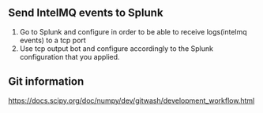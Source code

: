 ## Send IntelMQ events to Splunk

1. Go to Splunk and configure in order to be able to receive logs(intelmq events) to a tcp port
2. Use tcp output bot and configure accordingly to the Splunk configuration that you applied.

## Git information

https://docs.scipy.org/doc/numpy/dev/gitwash/development_workflow.html
